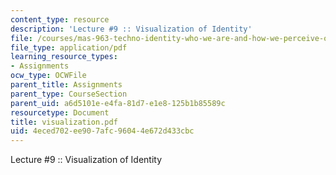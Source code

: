```yaml
---
content_type: resource
description: 'Lecture #9 :: Visualization of Identity'
file: /courses/mas-963-techno-identity-who-we-are-and-how-we-perceive-ourselves-and-others-spring-2002/4eced702ee907afc96044e672d433cbc_visualization.pdf
file_type: application/pdf
learning_resource_types:
- Assignments
ocw_type: OCWFile
parent_title: Assignments
parent_type: CourseSection
parent_uid: a6d5101e-e4fa-81d7-e1e8-125b1b85589c
resourcetype: Document
title: visualization.pdf
uid: 4eced702-ee90-7afc-9604-4e672d433cbc
---
```

Lecture #9 :: Visualization of Identity


